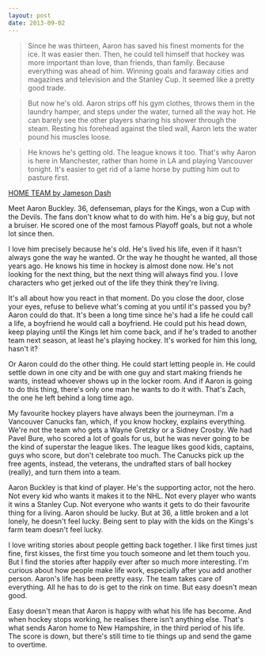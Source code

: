 ```yaml
---
layout: post
date: 2013-09-02
---
```


>Since he was thirteen, Aaron has saved his finest moments for the ice. It was easier then. Then, he could tell himself that hockey was more important than love, than friends, than family. Because everything was ahead of him. Winning goals and faraway cities and magazines and television and the Stanley Cup. It seemed like a pretty good trade.  

>But now he's old. Aaron strips off his gym clothes, throws them in the laundry hamper, and steps under the water, turned all the way hot. He can barely see the other players sharing his shower through the steam. Resting his forehead against the tiled wall, Aaron lets the water pound his muscles loose.  

>He knows he's getting old. The league knows it too. That's why Aaron is here in Manchester, rather than home in LA and playing Vancouver tonight. It's easier to get rid of a lame horse by putting him out to pasture first. 

[HOME TEAM by Jameson Dash](https://www.dreamspinnerpress.com/books/home-team-by-jameson-dash-2792-b)

Meet Aaron Buckley. 36, defenseman, plays for the Kings, won a Cup with the Devils. The fans don't know what to do with him. He's a big guy, but not a bruiser. He scored one of the most famous Playoff goals, but not a whole lot since then.  

I love him precisely because he's old. He's lived his life, even if it hasn't always gone the way he wanted. Or the way he thought he wanted, all those years ago. He knows his time in hockey is almost done now. He's not looking for the next thing, but the next thing will always find you. I love characters who get jerked out of the life they think they're living.  

It's all about how you react in that moment. Do you close the door, close your eyes, refuse to believe what's coming at you until it's passed you by? Aaron could do that. It's been a long time since he's had a life he could call a life, a boyfriend he would call a boyfriend. He could put his head down, keep playing until the Kings let him come back, and if he's traded to another team next season, at least he's playing hockey. It's worked for him this long, hasn't it?  

Or Aaron could do the other thing. He could start letting people in. He could settle down in one city and be with one guy and start making friends he wants, instead whoever shows up in the locker room. And if Aaron is going to do this thing, there's only one man he wants to do it with. That's Zach, the one he left behind a long time ago.  

My favourite hockey players have always been the journeyman. I'm a Vancouver Canucks fan, which, if you know hockey, explains everything. We're not the team who gets a Wayne Gretzky or a Sidney Crosby. We had Pavel Bure, who scored a lot of goals for us, but he was never going to be the kind of superstar the league likes. The league likes good kids, captains, guys who score, but don't celebrate too much. The Canucks pick up the free agents, instead, the veterans, the undrafted stars of ball hockey (really), and turn them into a team.  

Aaron Buckley is that kind of player. He's the supporting actor, not the hero. Not every kid who wants it makes it to the NHL. Not every player who wants it wins a Stanley Cup. Not everyone who wants it gets to do their favourite thing for a living. Aaron should be lucky. But at 36, a little broken and a lot lonely, he doesn't feel lucky. Being sent to play with the kids on the Kings's farm team doesn't feel lucky.  

I love writing stories about people getting back together. I like first times just fine, first kisses, the first time you touch someone and let them touch you. But I find the stories after happily ever after so much more interesting. I'm curious about how people make life work, especially after you add another person. Aaron's life has been pretty easy. The team takes care of everything. All he has to do is get to the rink on time. But easy doesn't mean good.  

Easy doesn't mean that Aaron is happy with what his life has become. And when hockey stops working, he realises there isn't anything else. That's what sends Aaron home to New Hampshire, in the third period of his life. The score is down, but there's still time to tie things up and send the game to overtime. 
